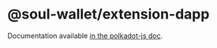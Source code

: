 # @soul-wallet/extension-dapp

Documentation available [in the polkadot-js doc](https://polkadot.js.org/docs/extension).
